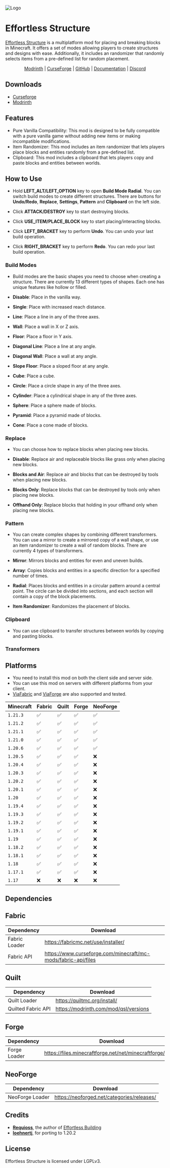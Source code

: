 ![Logo](assets/logo.png)

# Effortless Structure

[Effortless Structure]() is a multiplatform mod for placing and breaking blocks in Minecraft. It offers a set of modes
allowing players to create structures and designs with ease. Additionally, it includes an randomizer that randomly
selects items
from a pre-defined list for random placement.

<div style="text-align: center">
    <a href="https://modrinth.com/mod/effortless">Modrinth</a>
    <span> | </span>
    <a href="https://www.curseforge.com/minecraft/mc-mods/effortless">CurseForge</a>
    <span> | </span>
    <a href="https://github.com/huskcasaca/effortless">GitHub</a>
    <span> | </span>
    <a href="https://github.com/huskcasaca/effortless/wiki">Documentation</a>
    <span> | </span>
    <a href="https://discord.gg/FwbBg8uUZ7">Discord</a>
</div>

## Downloads

- [Curseforge](https://www.curseforge.com/minecraft/mc-mods/effortless)
- [Modrinth](https://modrinth.com/mod/effortless)

## Features

- Pure Vanilla Compatibility: This mod is designed to be fully compatible with a pure vanilla game without adding new
  items or making incompatible modifications.
- Item Randomizer: This mod includes an item randomizer that lets players place blocks and entities randomly from a
  pre-defined list.
- Clipboard: This mod includes a clipboard that lets players copy and paste blocks and entities between worlds.

## How to Use

- Hold **LEFT_ALT/LEFT_OPTION** key to open **Build Mode Radial**. You can switch build modes to create different
  structures. There are buttons for **Undo/Redo**, **Replace**, **Settings**, **Pattern** and **Clipboard** on the
  left side.

- Click **ATTACK/DESTROY** key to start destroying blocks.
- Click **USE_ITEM/PLACE_BLOCK** key to start placing/interacting blocks.

- Click **LEFT_BRACKET** key to perform **Undo**. You can undo your last build operation.
- Click **RIGHT_BRACKET** key to perform **Redo**. You can redo your last build operation.

### Build Modes

- Build modes are the basic shapes you need to choose when creating a structure. There are currently 13 different types
  of shapes. Each one has unique features like hollow or filled.

- **Disable**: Place in the vanilla way.
- **Single**: Place with increased reach distance.
- **Line**: Place a line in any of the three axes.
- **Wall**: Place a wall in X or Z axis.
- **Floor**: Place a floor in Y axis.
- **Diagonal Line**: Place a line at any angle.
- **Diagonal Wall**: Place a wall at any angle.
- **Slope Floor**: Place a sloped floor at any angle.
- **Cube**: Place a cube.
- **Circle**: Place a circle shape in any of the three axes.
- **Cylinder**: Place a cylindrical shape in any of the three axes.
- **Sphere**: Place a sphere made of blocks.
- **Pyramid**: Place a pyramid made of blocks.
- **Cone**: Place a cone made of blocks.

### Replace

- You can choose how to replace blocks when placing new blocks.

- **Disable**: Replace air and replaceable blocks like grass only when placing new blocks.
- **Blocks and Air**: Replace air and blocks that can be destroyed by tools when placing new blocks.
- **Blocks Only**: Replace blocks that can be destroyed by tools only when placing new blocks.
- **Offhand Only**: Replace blocks that holding in your offhand only when placing new blocks.

### Pattern

- You can create complex shapes by combining different transformers. You can use a mirror to create a mirrored copy of a
  wall shape, or use an item randomizer to create a wall of random blocks. There are currently 4 types of transformers.

- **Mirror**: Mirrors blocks and entities for even and uneven builds.
- **Array**: Copies blocks and entities in a specific direction for a specified number of times.
- **Radial**: Places blocks and entities in a circular pattern around a central point. The circle can be divided
  into sections, and each section will contain a copy of the block placements.
- **Item Randomizer**: Randomizes the placement of blocks.

### Clipboard

- You can use clipboard to transfer structures between worlds by copying and pasting blocks.

### Transformers

## Platforms

- You need to install this mod on both the client side and server side.
- You can use this mod on servers with different platforms from your client.
- [ViaFabric](https://github.com/ViaVersion/ViaFabric) and [ViaForge](https://github.com/ViaVersion/ViaForge) are also
  supported and tested.

| Minecraft | Fabric | Quilt | Forge | NeoForge |
|-----------|--------|-------|-------|----------|
| `1.21.3`  | ✅      | ✅     | ✅     | ✅        |
| `1.21.2`  | ✅      | ✅     | ✅     | ✅        |
| `1.21.1`  | ✅      | ✅     | ✅     | ✅        |
| `1.21.0`  | ✅      | ✅     | ✅     | ✅        |
| `1.20.6`  | ✅      | ✅     | ✅     | ✅        |
| `1.20.5`  | ✅      | ✅     | ✅     | ❌        |
| `1.20.4`  | ✅      | ✅     | ✅     | ❌        |
| `1.20.3`  | ✅      | ✅     | ✅     | ❌        |
| `1.20.2`  | ✅      | ✅     | ✅     | ❌        |
| `1.20.1`  | ✅      | ✅     | ✅     | ❌        |
| `1.20  `  | ✅      | ✅     | ✅     | ❌        |
| `1.19.4`  | ✅      | ✅     | ✅     | ❌        |
| `1.19.3`  | ✅      | ✅     | ✅     | ❌        |
| `1.19.2`  | ✅      | ✅     | ✅     | ❌        |
| `1.19.1`  | ✅      | ✅     | ✅     | ❌        |
| `1.19  `  | ✅      | ✅     | ✅     | ❌        |
| `1.18.2`  | ✅      | ✅     | ✅     | ❌        |
| `1.18.1`  | ✅      | ✅     | ✅     | ❌        |
| `1.18  `  | ✅      | ✅     | ✅     | ❌        |
| `1.17.1`  | ✅      | ✅     | ✅     | ❌        |
| `1.17  `  | ❌      | ❌     | ❌     | ❌        |

## Dependencies

## Fabric

| Dependency    | Download                                                      |
|---------------|---------------------------------------------------------------|
| Fabric Loader | https://fabricmc.net/use/installer/                           |
| Fabric API    | https://www.curseforge.com/minecraft/mc-mods/fabric-api/files |

## Quilt

| Dependency         | Download                              |
|--------------------|---------------------------------------|
| Quilt Loader       | https://quiltmc.org/install/          |
| Quilted Fabric API | https://modrinth.com/mod/qsl/versions |

## Forge

| Dependency   | Download                                                   |
|--------------|------------------------------------------------------------|
| Forge Loader | https://files.minecraftforge.net/net/minecraftforge/forge/ |

## NeoForge

| Dependency      | Download                                   |
|-----------------|--------------------------------------------|
| NeoForge Loader | https://neoforged.net/categories/releases/ |

## Credits

* **[Requioss](https://www.curseforge.com/members/requioss)**, the author
  of [Effortless Building](https://www.curseforge.com/minecraft/mc-mods/effortless-building)
* **[loehnertj](https://github.com/loehnertj)**, for porting to 1.20.2

## License

Effortless Structure is licensed under LGPLv3.
